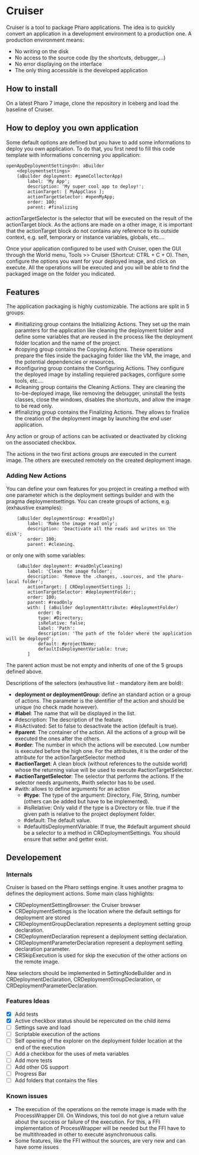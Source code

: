 # Cruiser

Cruiser is a tool to package Pharo applications.
The idea is to quickly convert an application in a development environment to a production one.
A production environment means:
- No writing on the disk
- No access to the source code (by the shortcuts, debugger,...)
- No error displaying on the interface
- The only thing accessible is the developed application 

## How to install

On a latest Pharo 7 image, clone the repository in Iceberg and load the baseline of Cruiser.

## How to deploy you own application

Some default options are defined but you have to add some informations to deploy you own application. To do that, you first need to fill this code template with informations concerning you application:

```smalltalk
openAppDeploymentSettingsOn: aBuilder
	<deploymentsettings>
	(aBuilder deployment: #gameCollectorApp)
		label: 'My App';
		description: 'My super cool app to deploy!';
		actionTarget: [ MyAppClass ];
		actionTargetSelector: #openMyApp;
		order: 100;
		parent: #finalizing 
```

actionTargetSelector is the selector that will be executed on the result of the actionTarget block.
As the actions are made on a other image, it is important that the actionTarget block do not contains any reference to its outside context, e.g. self, temporary or instance variables, globals, etc....

Once your application configured to be used with Cruiser, open the GUI through the World menu, Tools >> Cruiser (Shortcut: CTRL + C + O).
Then, configure the options you want for your deployed image, and click on execute. All the operations will be executed and you will be able to find the packaged image on the folder you indicated.


## Features

The application packaging is highly customizable. The actions are split in 5 groups:

- #initializing group contains the  Initializing Actions. They set up the main paramters for the application like cleaning the deployment folder and define some variables that are reused in the process like the deployment folder location and the name of the project.
- #copying group contains the Copying Actions. These operations prepare the files inside the packaging folder like the VM, the image, and the potential dependencies or resources.
- #configuring group contains  the Configuring Actions. They configure the deployed image by installing requiered packages, configure some tools, etc....
- #cleaning group contains the Cleaning Actions. They are cleaning the to-be-deployed image, like removing the debugger, uninstall the tests classes, close the windows, disables the shortcuts, and allow the image to be read only.
- #finalizing group contains the Finalizing Actions. They allows to finalize the creation of the deployment image by launching the end user application.

Any action or group of actions can be activated or deactivated by clicking on the associated checkbox.

The actions in the two first actions groups are executed in the current image. The others are executed remotely on the created deployment image.

### Adding New Actions

You can define your own features for you project in creating a method with one parameter which is the deployment settings builder and with the pragma deploymentsettings.
You can create groups of actions, e.g. (exhaustive examples):
```smalltalk
	(aBuilder deploymentGroup: #readOnly)
		label: 'Make the image read only';
		description: 'Deactivate all the reads and writes on the disk';
		order: 100;
		parent: #cleaning.
```
or only one with some variables:
```smalltalk
	(aBuilder deployment: #readOnlyCleaning)
		label: 'Clean the image folder';
		description: 'Remove the .changes, .sources, and the pharo-local folder';
		actionTarget: [ CRDeploymentSettings ];
		actionTargetSelector: #deploymentFolder:;
		order: 100;
		parent: #readOnly
		with: [ (aBuilder deploymentAttribute: #deploymentFolder)
			order: 0;
			type: #Directory;
			isRelative: false;
			label: 'Path':
			description: 'The path of the folder where the application will be deployed';
			default: #projectName;
			defaultIsDeploymentVariable: true;
		]
```
The parent action must be not empty and inherits of one of the 5 groups defined above.

Descriptions of the selectors (exhaustive list - mandatory item are bold):
- **deployment or deploymentGroup**: define an standard action or a group of actions. The parameter is the identifier of the action and should be unique (no check made however). 
- **#label**: The name that will be displayed in the list.
- #description: The description of the feature.
- #isActivated:  Set to false to desactivate the action (default is true).
- **#parent**: The container of the action. All the actions of a group will be executed the ones after the others.
- **#order**: The number in which the actions will be executed. Low number is executed before the high one. For the attributes, it is the order of the attribute for the actionTargetSelector method
- **#actionTarget**: A clean block (without references to the outside world) whose the returning value will be used to execute #actionTargetSelector. 
- **#actionTargetSelector**: The selector that performs the actions. If the selector needs arguments, #with selector has to be used.
- #with: allows to define arguments for an action 
	- **#type**: The type of the argument: Directory, File, String, number (others can be added but have to be implemented).
	- #isRelative: Only valid if the type is a Directory or file. true if the given path is relative to the project deployment folder.
	- #default: The default value.
	- #defaultIsDeploymentVariable: If true, the #default argument should be a selector to a method in CRDeploymentSettings. You should ensure that setter and getter exist.

## Developement 

### Internals

Cruiser is based on the Pharo settings engine. It uses another pragma to defines the deployment actions.
Some main class highlights:
- CRDeploymentSettingBrowser: the Cruiser browser 
- CRDeploymentSettings is the location where the default settings for deployment are stored
- CRDeploymentGroupDeclaration represents a deployment setting group declaration. 
- CRDeploymentDeclaration represent a deployment setting declaration. 
- CRDeploymentParameterDeclaration represent a deployment setting declaration parameter. 
- CRSkipExecution is used for skip the execution of the other actions on the remote image.

New selectors should be implemented in SettingNodeBuilder and in CRDeploymentDeclaration, CRDeploymentGroupDeclaration, or CRDeploymentParameterDeclaration.

### Features Ideas

- [x] Add tests
- [x] Active checkbox status should be repercuted on the child items
- [ ] Settings save and load
- [ ] Scriptable execution of the actions 
- [ ] Self opening of the explorer on the deployment folder location at the end of the execution
- [ ] Add a checkbox for the uses of meta variables
- [ ] Add more tests
- [ ] Add other OS support
- [ ] Progress Bar
- [ ] Add folders that contains the files

### Known issues

- The execution of the operations on the remote image is made with the ProcessWrapper Dll. On Windows, this tool do not give a return value about the success or failure of the execution. For this, a FFI implementation of ProcessWrapper will be needed but the FFI have to be multithreaded in other to execute asynchronuous calls.
- Some features, like the FFI without the sources, are very new and can have some issues

